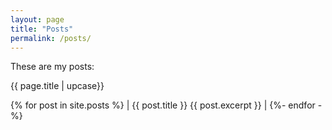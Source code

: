 ```yaml
---
layout: page 
title: "Posts" 
permalink: /posts/
---
```


These are my posts: 

{{ page.title | upcase}}

{% for post in site.posts %}
   | {{ post.title }} {{ post.excerpt }} |
{%- endfor -%}
